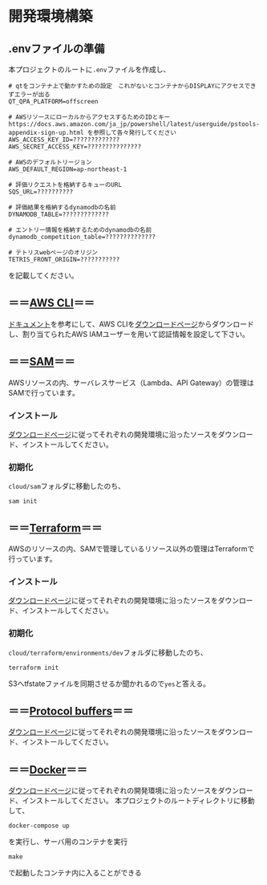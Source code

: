 # 開発環境構築
## .envファイルの準備
本プロジェクトのルートに`.env`ファイルを作成し、
```
# qtをコンテナ上で動かすための設定　これがないとコンテナからDISPLAYにアクセスできずエラーが出る
QT_QPA_PLATFORM=offscreen

# AWSリソースにローカルからアクセスするためのIDとキー　https://docs.aws.amazon.com/ja_jp/powershell/latest/userguide/pstools-appendix-sign-up.html を参照して各々発行してください
AWS_ACCESS_KEY_ID=?????????????
AWS_SECRET_ACCESS_KEY=???????????????

# AWSのデフォルトリージョン
AWS_DEFAULT_REGION=ap-northeast-1

# 評価リクエストを格納するキューのURL
SQS_URL=??????????

# 評価結果を格納するdynamodbの名前
DYNAMODB_TABLE=?????????????

# エントリー情報を格納するためのdynamodbの名前
dynamodb_competition_table=??????????????

# テトリスwebページのオリジン
TETRIS_FRONT_ORIGIN=???????????
```
を記載してください。


## ＝＝[AWS CLI](https://docs.aws.amazon.com/ja_jp/cli/latest/userguide/cli-chap-getting-started.html)＝＝
[ドキュメント](https://docs.aws.amazon.com/ja_jp/cli/latest/userguide/cli-chap-getting-started.html)を参考にして、AWS CLIを[ダウンロードページ](https://aws.amazon.com/jp/cli/)からダウンロードし、割り当てられたAWS IAMユーザーを用いて認証情報を設定して下さい。 
## ＝＝[SAM](https://docs.aws.amazon.com/ja_jp/serverless-application-model/latest/developerguide/what-is-sam.html)＝＝

AWSリソースの内、サーバレスサービス（Lambda、API Gateway）の管理はSAMで行っています。
### インストール
[ダウンロードページ](https://docs.aws.amazon.com/ja_jp/serverless-application-model/latest/developerguide/install-sam-cli.html)に従ってそれぞれの開発環境に沿ったソースをダウンロード、インストールしてください。

### 初期化
`cloud/sam`フォルダに移動したのち、
```
sam init
```

## ＝＝[Terraform](https://www.terraform.io/)＝＝
AWSのリソースの内、SAMで管理しているリソース以外の管理はTerraformで行っています。  
### インストール
[ダウンロードページ](https://www.terraform.io/downloads)に従ってそれぞれの開発環境に沿ったソースをダウンロード、インストールしてください。

### 初期化
`cloud/terraform/environments/dev`フォルダに移動したのち、
```
terraform init
```
S3へtfstateファイルを同期させるか聞かれるので`yes`と答える。

## ＝＝[Protocol buffers](https://developers.google.com/protocol-buffers)＝＝
[ダウンロードページ](https://github.com/protocolbuffers/protobuf#protocol-compiler-installation)に従ってそれぞれの開発環境に沿ったソースをダウンロード、インストールしてください。  

## ＝＝[Docker](https://www.docker.com/)＝＝
[ダウンロードページ](https://docs.docker.com/engine/install/)に従ってそれぞれの開発環境に沿ったソースをダウンロード、インストールしてください。 
本プロジェクトのルートディレクトリに移動して、
```
docker-compose up
```
を実行し、サーバ用のコンテナを実行  

```
make
```
で起動したコンテナ内に入ることができる